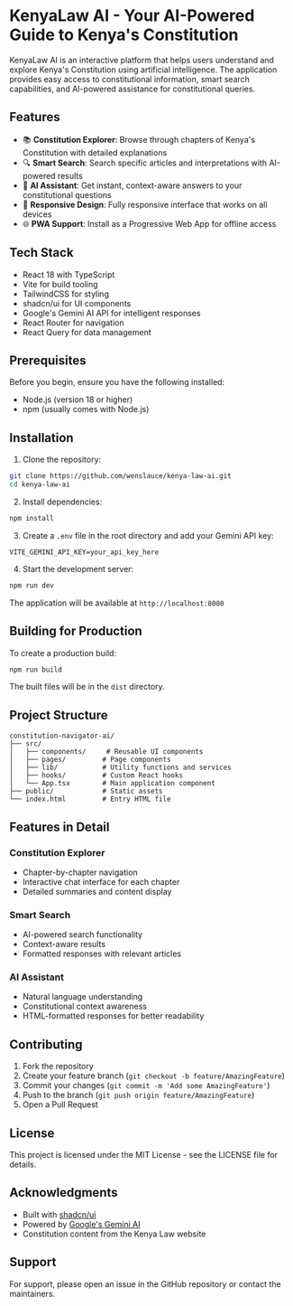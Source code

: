 # KenyaLaw AI - Your AI-Powered Guide to Kenya's Constitution

KenyaLaw AI is an interactive platform that helps users understand and explore Kenya's Constitution using artificial intelligence. The application provides easy access to constitutional information, smart search capabilities, and AI-powered assistance for constitutional queries.

## Features

- 📚 **Constitution Explorer**: Browse through chapters of Kenya's Constitution with detailed explanations
- 🔍 **Smart Search**: Search specific articles and interpretations with AI-powered results
- 💬 **AI Assistant**: Get instant, context-aware answers to your constitutional questions
- 📱 **Responsive Design**: Fully responsive interface that works on all devices
- 🌐 **PWA Support**: Install as a Progressive Web App for offline access

## Tech Stack

- React 18 with TypeScript
- Vite for build tooling
- TailwindCSS for styling
- shadcn/ui for UI components
- Google's Gemini AI API for intelligent responses
- React Router for navigation
- React Query for data management

## Prerequisites

Before you begin, ensure you have the following installed:
- Node.js (version 18 or higher)
- npm (usually comes with Node.js)

## Installation

1. Clone the repository:
```bash
git clone https://github.com/wenslauce/kenya-law-ai.git
cd kenya-law-ai
```

2. Install dependencies:
```bash
npm install
```

3. Create a `.env` file in the root directory and add your Gemini API key:
```env
VITE_GEMINI_API_KEY=your_api_key_here
```

4. Start the development server:
```bash
npm run dev
```

The application will be available at `http://localhost:8080`

## Building for Production

To create a production build:

```bash
npm run build
```

The built files will be in the `dist` directory.

## Project Structure

```
constitution-navigator-ai/
├── src/
│   ├── components/     # Reusable UI components
│   ├── pages/         # Page components
│   ├── lib/           # Utility functions and services
│   ├── hooks/         # Custom React hooks
│   └── App.tsx        # Main application component
├── public/            # Static assets
└── index.html         # Entry HTML file
```

## Features in Detail

### Constitution Explorer
- Chapter-by-chapter navigation
- Interactive chat interface for each chapter
- Detailed summaries and content display

### Smart Search
- AI-powered search functionality
- Context-aware results
- Formatted responses with relevant articles

### AI Assistant
- Natural language understanding
- Constitutional context awareness
- HTML-formatted responses for better readability

## Contributing

1. Fork the repository
2. Create your feature branch (`git checkout -b feature/AmazingFeature`)
3. Commit your changes (`git commit -m 'Add some AmazingFeature'`)
4. Push to the branch (`git push origin feature/AmazingFeature`)
5. Open a Pull Request

## License

This project is licensed under the MIT License - see the LICENSE file for details.

## Acknowledgments

- Built with [shadcn/ui](https://ui.shadcn.com/)
- Powered by [Google's Gemini AI](https://deepmind.google/technologies/gemini/)
- Constitution content from the Kenya Law website

## Support

For support, please open an issue in the GitHub repository or contact the maintainers.
